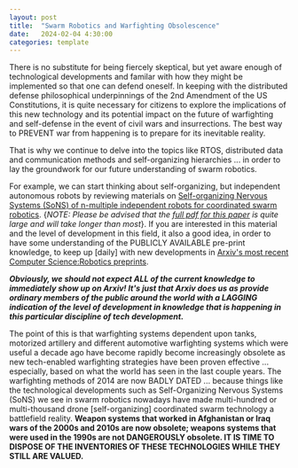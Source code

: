 ```yaml
---
layout: post
title:  "Swarm Robotics and Warfighting Obsolescence"
date:   2024-02-04 4:30:00
categories: template
---
```



There is no substitute for being fiercely skeptical, but yet aware enough of technological developments and familar with how they might be implemented so that one can defend oneself. In keeping with the distributed defense philosophical underpinnings of the 2nd Amendment of the US Constitutions, it is quite necessary for citizens to explore the implications of this new technology and its potential impact on the future of warfighting and self-defense in the event of civil wars and insurrections. The best way to PREVENT war from happening is to prepare for its inevitable reality. 

That is why we continue to delve into the topics like RTOS, distributed data and communication methods and self-organizing hierarchies ... in order to lay the groundwork for our future understanding of swarm robotics.

For example, we can start thinking about self-organizing, but independent autonomous robots by reviewing materials on [Self-organizing Nervous Systems (SoNS) of n-multiple independent robots for coordinated swarm robotics](https://browse.arxiv.org/abs/2401.13103). {*NOTE: Please be advised that the [full pdf for this paper](https://arxiv.org/pdf/2401.13103.pdf) is quite large and will take longer than most*}.  If you are interested in this material and the level of development in this field, it also a good idea, in order to have some understanding of the PUBLICLY AVAILABLE pre-print knowledge, to keep up [daily] with new developments in [Arxiv's most recent Computer Science:Robotics preprints](https://browse.arxiv.org/list/cs.RO/recent). 

***Obviously, we should not expect ALL of the current knowledge to immediately show up on Arxiv! It's just that Arxiv does us as provide ordinary members of the public around the world with a LAGGING indication of the level of development in knowledge that is happening in this particular discipline of tech development.***  

The point of this is that warfighting systems dependent upon tanks, motorized artillery and different automotive warfighting systems which were useful a decade ago have become rapidly become increasingly obsolete as new tech-enabled warfighting strategies have been proven effective ... especially, based on what the world has seen in the last couple years.  The warfighting methods of 2014 are now BADLY DATED ... because things like the technological developments such as Self-Organizing Nervous Systems (SoNS) we see in swarm robotics nowadays have made multi-hundred or multi-thousand drone [self-organizing] coordinated swarm technology a battlefield reality.  **Weapon systems that worked in Afghanistan or Iraq wars of the 2000s and 2010s are now obsolete; weapons systems that were used in the 1990s are not DANGEROUSLY obsolete.  IT IS TIME TO DISPOSE OF THE INVENTORIES OF THESE TECHNOLOGIES WHILE THEY STILL ARE VALUED.**

